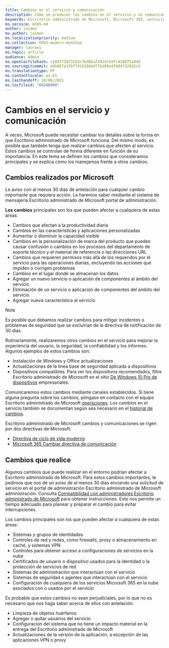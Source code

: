```yaml
---
title: Cambios en el servicio y comunicación
description: Cómo se producen los cambios en el servicio y se comunican
keywords: Escritorio administrado de Microsoft, Microsoft 365, servicio, documentación
ms.service: m365-md
author: jaimeo
ms.author: jaimeo
ms.localizationpriority: medium
ms.collection: M365-modern-desktop
manager: laurawi
ms.topic: article
audience: Admin
ms.openlocfilehash: c10d7f59f31b3cfbd8baf34247e9fc4288751dd9
ms.sourcegitcommit: d4b867e37bf741528ded7fb289e4f6847228d2c5
ms.translationtype: MT
ms.contentlocale: es-ES
ms.lasthandoff: 10/06/2021
ms.locfileid: "60208090"
---
```

# <a name="service-changes-and-communication"></a>Cambios en el servicio y comunicación

A veces, Microsoft puede necesitar cambiar los detalles sobre la forma en que Escritorio administrado de Microsoft funciona. Del mismo modo, es posible que también tenga que realizar cambios que afecten al servicio. Estos cambios se controlan de forma diferente en función de su importancia. En este tema se definen los cambios que consideramos principales y se explica cómo los manejamos frente a otros cambios.



## <a name="changes-made-by-microsoft"></a>Cambios realizados por Microsoft

Le aviso con al menos 30 días de antelación para cualquier cambio importante que requiera acción. Le haremos saber mediante el sistema de mensajería Escritorio administrado de Microsoft portal de administración.

**Los cambios** principales son los que pueden afectar a cualquiera de estas áreas:
- Cambios que afectan a la productividad diaria
- Cambios en las características y aplicaciones personalizadas
- Aumentar o disminuir la capacidad visible
- Cambios en la personalización de marca del producto que pueden causar confusión o cambios en los procesos del departamento de soporte técnico y el material de referencia o las direcciones URL
- Cambios que requieren permisos más allá de los requeridos por el servicio para las operaciones diarias, excluyendo las acciones que impiden o corrigen problemas
- Cambios en el lugar donde se almacenan los datos
- Agregar un nuevo servicio o aplicación de componentes al ámbito del servicio
- Eliminación de un servicio o aplicación de componentes del ámbito del servicio
- Agregar nueva característica al servicio

> [!NOTE]
> Es posible que debamos realizar cambios para mitigar incidentes o problemas de seguridad que se excluirían de la directiva de notificación de 30 días.

Rutinariamente, realizaremos otros cambios en el servicio para mejorar la experiencia del usuario, la seguridad, la confiabilidad y los informes. Algunos ejemplos de estos cambios son:

- Instalación de Windows y Office actualizaciones
- Actualizaciones de la línea base de seguridad aplicada a dispositivos
- Dispositivos compatibles. Para ver los dispositivos recomendados, filtre Escritorio administrado de Microsoft en el sitio [De Windows 10 Pro de dispositivos](https://www.microsoft.com/windowsforbusiness/view-all-devices) empresariales.

Comunicaremos estos cambios mediante canales establecidos. Si tiene alguna pregunta sobre los cambios, póngase en contacto con el equipo Escritorio administrado de Microsoft [operaciones](../working-with-managed-desktop/admin-support.md). Los cambios en el servicio también se documentan según sea necesario en el [historial de cambios](../change-history-managed-desktop.md).

Escritorio administrado de Microsoft cambios y comunicaciones se rigen por dos directivas de Microsoft:
- [Directiva de ciclo de vida moderno](https://support.microsoft.com/help/30881/modern-lifecycle-policy)
- [Microsoft 365 Cambiar directiva de comunicación](/office365/admin/manage/message-center)

## <a name="changes-you-make"></a>Cambios que realice

Algunos cambios que puede realizar en el entorno podrían afectar a Escritorio administrado de Microsoft. Para estos cambios importantes, le pedimos que nos dé un aviso de al menos 30 días enviando una solicitud de servicio en el portal de administración Escritorio administrado de Microsoft administración. Consulta [Compatibilidad con administradores Escritorio administrado de Microsoft](../working-with-managed-desktop/admin-support.md) para obtener instrucciones. Esto nos permite un tiempo adecuado para planear y preparar el cambio para evitar interrupciones.

Los cambios principales son los que pueden afectar a cualquiera de estas áreas:

- Sistemas y grupos de identidades
- Controles de red y redes, como firewalls, proxy o almacenamiento en caché, y sistemas VPN
- Controles para obtener acceso a configuraciones de servicios en la nube
- Certificados de usuario o dispositivo usados para la identidad o la protección de servicios de red
- Sistemas de administración que interactúan con el servicio
- Sistemas de seguridad o agentes que interactúan con el servicio
- Configuración de cualquiera de los servicios Microsoft 365 en la nube asociados con o usados por el servicio

Es probable que estos cambios no sean perjudiciales, por lo que no es necesario que nos haga saber acerca de ellos con antelación:

- Limpieza de objetos huérfanos
- Agregar o quitar usuarios del servicio
- Configuración del sistema que no tiene un impacto material en la entrega del Escritorio administrado de Microsoft
- Actualizaciones de la versión de la aplicación, a excepción de las aplicaciones VPN o proxy